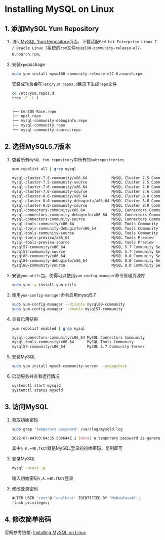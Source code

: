 # Installing MySQL on Linux

## 1. 添加MySQL Yum Repository

1. 访问[MySQL Yum Repository](https://dev.mysql.com/downloads/repo/yum/)页面，下载适配`Red Hat Enterprise Linux 7 / Oracle Linux 7`系统的`rpm`文件`mysql80-community-release-el7-6.noarch.rpm`。

2. 安装`rpm`package

   ```sh
   sudo yum install mysql80-community-release-el7-6.noarch.rpm
   ```

   安装成功后会在`/etc/yum.repos.d`目录下生成`repo`文件

   ```sh
   cd /etc/yum.repos.d
   tree -C -L 1
   ```

   ```sh
   .
   ├── CentOS-Base.repo
   ├── epel.repo
   ├── mysql-community-debuginfo.repo
   ├── mysql-community.repo
   └── mysql-community-source.repo
   ```



## 2. 选择MySQL5.7版本

1. 查看所有`MySQL Yum repository`中所有的`subrepositories`

   ```sh
   yum repolist all | grep mysql
   ```

   ```sh
   mysql-cluster-7.5-community/x86_64           MySQL Cluster 7.5 Comm 禁用
   mysql-cluster-7.5-community-source           MySQL Cluster 7.5 Comm 禁用
   mysql-cluster-7.6-community/x86_64           MySQL Cluster 7.6 Comm 禁用
   mysql-cluster-7.6-community-source           MySQL Cluster 7.6 Comm 禁用
   mysql-cluster-8.0-community/x86_64           MySQL Cluster 8.0 Comm 禁用
   mysql-cluster-8.0-community-debuginfo/x86_64 MySQL Cluster 8.0 Comm 禁用
   mysql-cluster-8.0-community-source           MySQL Cluster 8.0 Comm 禁用
   mysql-connectors-community/x86_64            MySQL Connectors Commu 启用:    192
   mysql-connectors-community-debuginfo/x86_64  MySQL Connectors Commu 禁用
   mysql-connectors-community-source            MySQL Connectors Commu 禁用
   mysql-tools-community/x86_64                 MySQL Tools Community  启用:     90
   mysql-tools-community-debuginfo/x86_64       MySQL Tools Community  禁用
   mysql-tools-community-source                 MySQL Tools Community  禁用
   mysql-tools-preview/x86_64                   MySQL Tools Preview    禁用
   mysql-tools-preview-source                   MySQL Tools Preview -  禁用
   mysql57-community/x86_64                     MySQL 5.7 Community Se 禁用
   mysql57-community-source                     MySQL 5.7 Community Se 禁用
   mysql80-community/x86_64                     MySQL 8.0 Community Se 启用:    343
   mysql80-community-debuginfo/x86_64           MySQL 8.0 Community Se 禁用
   mysql80-community-source                     MySQL 8.0 Community Se 禁用
   ```

2. 安装`yum-utils`包，使得可以使用`yum-config-manager`命令管理资源库

   ```sh
   sudo yum -y install yum-utils
   ```

3. 使用`yum-config-manager`命令启用mysql5.7

   ```sh
   sudo yum-config-manager --disable mysql80-community
   sudo yum-config-manager --enable mysql57-community
   ```

4. 查看启用结果

   ```sh
   yum repolist enabled | grep mysql
   ```

   ```sh
   mysql-connectors-community/x86_64 MySQL Connectors Community                 192
   mysql-tools-community/x86_64      MySQL Tools Community                       90
   mysql57-community/x86_64          MySQL 5.7 Community Server                 584
   ```

4. 安装MySQL

   ```sh
   sudo yum install mysql-community-server --nogpgcheck
   ```

5. 启动服务并查看运行情况

   ```sh
   systemctl start mysqld
   systemctl status mysqld
   ```

   

## 3. 访问MySQL

1. 获取初始密码

   ```sh
   sudo grep 'temporary password' /var/log/mysqld.log
   ```

   ```sh
   2022-07-04T03:04:35.503644Z 1 [Note] A temporary password is generated for root@localhost: %,A.=4K.fkCY
   ```

   其中`%,A.=4K.fkCY`就是MySQL登录的初始密码，复制即可

2. 登录MySQL

   ```sh
   mysql -uroot -p
   ```

   输入初始密码`%,A.=4K.fkCY`登录

3. 修改登录密码

   ```sh
   ALTER USER 'root'@'localhost' IDENTIFIED BY 'MyNewPass4!';
   flush privileges;
   ```

   

## 4. 修改简单密码



官网参考链接: [Installing MySQL on Linux](https://dev.mysql.com/doc/refman/8.0/en/linux-installation-yum-repo.html)
